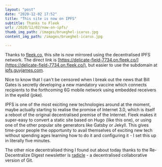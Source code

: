 ```yaml
---
layout: "post"
date: "2020-12-02 17:52"
title: "This site is now on IPFS"
subtitle: Thanks to Fleek
url: /2020/12/02/now-on-ipfs/
thumb_img_path: /images/brueghel-icarus.jpg
content_img_path: /images/brueghel-icarus.jpg

---
```

Thanks to [fleek.co](https://fleek.co), this site is now mirrored using the decentralised IPFS network. The direct link is [https://delicate-field-7734.on.fleek.co/](https://delicate-field-7734.on.fleek.co/), but easier to use the subdomain at [ipfs.guyjames.com](https://ipfs.guyjames.com).

Nice to know that I can't be censored when I break out the news that Bill Gates is secretly developing a new mandatory vaccine which connects recipients to the forthcoming 6G mobile network using embedded receivers in the eyelid (joke).

IPFS is one of the most exciting new technologies around at the moment, maybe actually starting to realise the promise of Internet 3.0, which is itself a reboot of the original decentralised premise of the Internet. Fleek makes it super-easy to convert a static site based on Hugo (like this one), or using one of the other popular site generators like Gatsby or Jekyll. This gives time-poor people the opportunity to avail themselves of exciting new tech without spending ages learning how to do it and configuring it - I set this up in literally five minutes.

The other nice decentralised thing I found out about today thanks to the Re-Decentralize Digest newsletter is [radicle](https://radicle.xyz) - a decentralised collaborative version of Git.
